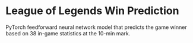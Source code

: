 # League of Legends Win Prediction

PyTorch feedforward neural network model that predicts the game winner based on 38 in-game statistics at the 10-min mark.
